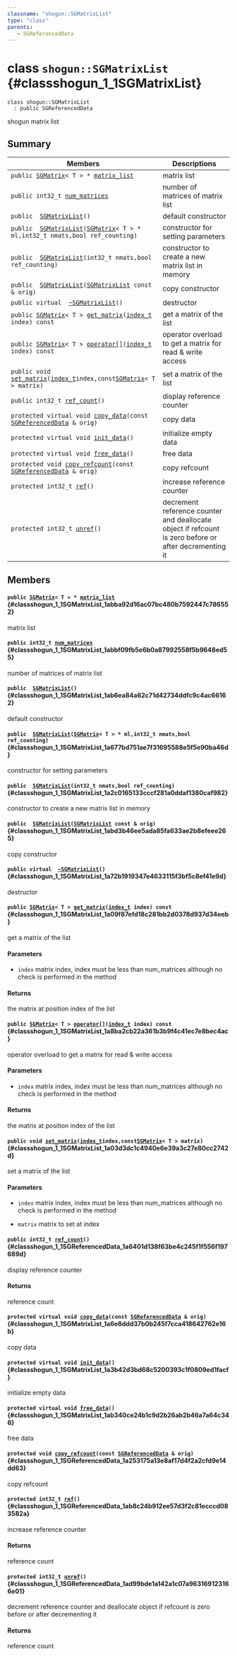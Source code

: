 ```yaml
---
classname: "shogun::SGMatrixList"
type: "class"
parents:
   - SGReferencedData
---
```


# class `shogun::SGMatrixList` {#classshogun_1_1SGMatrixList}

```
class shogun::SGMatrixList
  : public SGReferencedData
```

shogun matrix list

## Summary

 Members                        | Descriptions
--------------------------------|---------------------------------------------
`public `[`SGMatrix`](#classshogun_1_1SGMatrix)`< T > * `[`matrix_list`](#classshogun_1_1SGMatrixList_1abba92d16ac07bc480b7592447c786552) | matrix list
`public int32_t `[`num_matrices`](#classshogun_1_1SGMatrixList_1abbf09fb5e6b0a87992558f5b9648ed55) | number of matrices of matrix list
`public  `[`SGMatrixList`](#classshogun_1_1SGMatrixList_1ab6ea84a62c71d42734ddfc9c4ac66162)`()` | default constructor
`public  `[`SGMatrixList`](#classshogun_1_1SGMatrixList_1a677bd751ae7f31695588e5f5e90ba46d)`(`[`SGMatrix`](#classshogun_1_1SGMatrix)`< T > * ml,int32_t nmats,bool ref_counting)` | constructor for setting parameters
`public  `[`SGMatrixList`](#classshogun_1_1SGMatrixList_1a2c0165133cccf281a0ddaf1380caf982)`(int32_t nmats,bool ref_counting)` | constructor to create a new matrix list in memory
`public  `[`SGMatrixList`](#classshogun_1_1SGMatrixList_1abd3b46ee5ada85fa633ae2b8efeee265)`(`[`SGMatrixList`](#classshogun_1_1SGMatrixList)` const & orig)` | copy constructor
`public virtual  `[`~SGMatrixList`](#classshogun_1_1SGMatrixList_1a72b1919347e4633115f3bf5c8ef41e9d)`()` | destructor
`public `[`SGMatrix`](#classshogun_1_1SGMatrix)`< T > `[`get_matrix`](#classshogun_1_1SGMatrixList_1a09f87efd18c281bb2d0378d937d34eeb)`(`[`index_t`](#common_8h_1a6da8132ec1234c0d616142e3a246f858)` index) const` | get a matrix of the list
`public `[`SGMatrix`](#classshogun_1_1SGMatrix)`< T > `[`operator[]`](#classshogun_1_1SGMatrixList_1a8ba2cb22a361b3b9f4c41ec7e8bec4ac)`(`[`index_t`](#common_8h_1a6da8132ec1234c0d616142e3a246f858)` index) const` | operator overload to get a matrix for read & write access
`public void `[`set_matrix`](#classshogun_1_1SGMatrixList_1a03d3dc1c4940e6e39a3c27e80cc2742d)`(`[`index_t`](#common_8h_1a6da8132ec1234c0d616142e3a246f858)` index,const `[`SGMatrix`](#classshogun_1_1SGMatrix)`< T > matrix)` | set a matrix of the list
`public int32_t `[`ref_count`](#classshogun_1_1SGReferencedData_1a6401d138f63be4c245f1f556f197689d)`()` | display reference counter
`protected virtual void `[`copy_data`](#classshogun_1_1SGMatrixList_1a6e8ddd37b0b245f7cca418642762e16b)`(const `[`SGReferencedData`](#classshogun_1_1SGReferencedData)` & orig)` | copy data
`protected virtual void `[`init_data`](#classshogun_1_1SGMatrixList_1a3b42d3bd68c5200393c1f0809ed1facf)`()` | initialize empty data
`protected virtual void `[`free_data`](#classshogun_1_1SGMatrixList_1ab340ce24b1c9d2b26ab2b46a7a64c346)`()` | free data
`protected void `[`copy_refcount`](#classshogun_1_1SGReferencedData_1a253175a13e8af17d4f2a2cfd9e14dd63)`(const `[`SGReferencedData`](#classshogun_1_1SGReferencedData)` & orig)` | copy refcount
`protected int32_t `[`ref`](#classshogun_1_1SGReferencedData_1ab8c24b912ee57d3f2c81ecccd083582a)`()` | increase reference counter
`protected int32_t `[`unref`](#classshogun_1_1SGReferencedData_1ad99bde1a142a1c07a963169123166e01)`()` | decrement reference counter and deallocate object if refcount is zero before or after decrementing it

## Members

#### `public `[`SGMatrix`](#classshogun_1_1SGMatrix)`< T > * `[`matrix_list`](#classshogun_1_1SGMatrixList_1abba92d16ac07bc480b7592447c786552) {#classshogun_1_1SGMatrixList_1abba92d16ac07bc480b7592447c786552}

matrix list

#### `public int32_t `[`num_matrices`](#classshogun_1_1SGMatrixList_1abbf09fb5e6b0a87992558f5b9648ed55) {#classshogun_1_1SGMatrixList_1abbf09fb5e6b0a87992558f5b9648ed55}

number of matrices of matrix list

#### `public  `[`SGMatrixList`](#classshogun_1_1SGMatrixList_1ab6ea84a62c71d42734ddfc9c4ac66162)`()` {#classshogun_1_1SGMatrixList_1ab6ea84a62c71d42734ddfc9c4ac66162}

default constructor

#### `public  `[`SGMatrixList`](#classshogun_1_1SGMatrixList_1a677bd751ae7f31695588e5f5e90ba46d)`(`[`SGMatrix`](#classshogun_1_1SGMatrix)`< T > * ml,int32_t nmats,bool ref_counting)` {#classshogun_1_1SGMatrixList_1a677bd751ae7f31695588e5f5e90ba46d}

constructor for setting parameters

#### `public  `[`SGMatrixList`](#classshogun_1_1SGMatrixList_1a2c0165133cccf281a0ddaf1380caf982)`(int32_t nmats,bool ref_counting)` {#classshogun_1_1SGMatrixList_1a2c0165133cccf281a0ddaf1380caf982}

constructor to create a new matrix list in memory

#### `public  `[`SGMatrixList`](#classshogun_1_1SGMatrixList_1abd3b46ee5ada85fa633ae2b8efeee265)`(`[`SGMatrixList`](#classshogun_1_1SGMatrixList)` const & orig)` {#classshogun_1_1SGMatrixList_1abd3b46ee5ada85fa633ae2b8efeee265}

copy constructor

#### `public virtual  `[`~SGMatrixList`](#classshogun_1_1SGMatrixList_1a72b1919347e4633115f3bf5c8ef41e9d)`()` {#classshogun_1_1SGMatrixList_1a72b1919347e4633115f3bf5c8ef41e9d}

destructor

#### `public `[`SGMatrix`](#classshogun_1_1SGMatrix)`< T > `[`get_matrix`](#classshogun_1_1SGMatrixList_1a09f87efd18c281bb2d0378d937d34eeb)`(`[`index_t`](#common_8h_1a6da8132ec1234c0d616142e3a246f858)` index) const` {#classshogun_1_1SGMatrixList_1a09f87efd18c281bb2d0378d937d34eeb}

get a matrix of the list

#### Parameters
* `index` matrix index, index must be less than num_matrices although no check is performed in the method

#### Returns
the matrix at position index of the list

#### `public `[`SGMatrix`](#classshogun_1_1SGMatrix)`< T > `[`operator[]`](#classshogun_1_1SGMatrixList_1a8ba2cb22a361b3b9f4c41ec7e8bec4ac)`(`[`index_t`](#common_8h_1a6da8132ec1234c0d616142e3a246f858)` index) const` {#classshogun_1_1SGMatrixList_1a8ba2cb22a361b3b9f4c41ec7e8bec4ac}

operator overload to get a matrix for read & write access

#### Parameters
* `index` matrix index, index must be less than num_matrices although no check is performed in the method

#### Returns
the matrix at position index of the list

#### `public void `[`set_matrix`](#classshogun_1_1SGMatrixList_1a03d3dc1c4940e6e39a3c27e80cc2742d)`(`[`index_t`](#common_8h_1a6da8132ec1234c0d616142e3a246f858)` index,const `[`SGMatrix`](#classshogun_1_1SGMatrix)`< T > matrix)` {#classshogun_1_1SGMatrixList_1a03d3dc1c4940e6e39a3c27e80cc2742d}

set a matrix of the list

#### Parameters
* `index` matrix index, index must be less than num_matrices although no check is performed in the method 

* `matrix` matrix to set at index

#### `public int32_t `[`ref_count`](#classshogun_1_1SGReferencedData_1a6401d138f63be4c245f1f556f197689d)`()` {#classshogun_1_1SGReferencedData_1a6401d138f63be4c245f1f556f197689d}

display reference counter

#### Returns
reference count

#### `protected virtual void `[`copy_data`](#classshogun_1_1SGMatrixList_1a6e8ddd37b0b245f7cca418642762e16b)`(const `[`SGReferencedData`](#classshogun_1_1SGReferencedData)` & orig)` {#classshogun_1_1SGMatrixList_1a6e8ddd37b0b245f7cca418642762e16b}

copy data

#### `protected virtual void `[`init_data`](#classshogun_1_1SGMatrixList_1a3b42d3bd68c5200393c1f0809ed1facf)`()` {#classshogun_1_1SGMatrixList_1a3b42d3bd68c5200393c1f0809ed1facf}

initialize empty data

#### `protected virtual void `[`free_data`](#classshogun_1_1SGMatrixList_1ab340ce24b1c9d2b26ab2b46a7a64c346)`()` {#classshogun_1_1SGMatrixList_1ab340ce24b1c9d2b26ab2b46a7a64c346}

free data

#### `protected void `[`copy_refcount`](#classshogun_1_1SGReferencedData_1a253175a13e8af17d4f2a2cfd9e14dd63)`(const `[`SGReferencedData`](#classshogun_1_1SGReferencedData)` & orig)` {#classshogun_1_1SGReferencedData_1a253175a13e8af17d4f2a2cfd9e14dd63}

copy refcount

#### `protected int32_t `[`ref`](#classshogun_1_1SGReferencedData_1ab8c24b912ee57d3f2c81ecccd083582a)`()` {#classshogun_1_1SGReferencedData_1ab8c24b912ee57d3f2c81ecccd083582a}

increase reference counter

#### Returns
reference count

#### `protected int32_t `[`unref`](#classshogun_1_1SGReferencedData_1ad99bde1a142a1c07a963169123166e01)`()` {#classshogun_1_1SGReferencedData_1ad99bde1a142a1c07a963169123166e01}

decrement reference counter and deallocate object if refcount is zero before or after decrementing it

#### Returns
reference count

